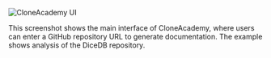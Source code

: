 ![CloneAcademy UI](ui_screenshot.png)

This screenshot shows the main interface of CloneAcademy, where users can enter a GitHub repository URL to generate documentation. The example shows analysis of the DiceDB repository. 
